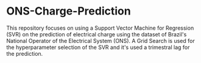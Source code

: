 # ONS-Charge-Prediction
This repository focuses on using a Support Vector Machine for Regression (SVR) on the prediction of electrical charge using the dataset of Brazil's National Operator of the Electrical System (ONS). A Grid Search is used for the hyperparameter selection of the SVR and it's used a trimestral lag for the prediction.
